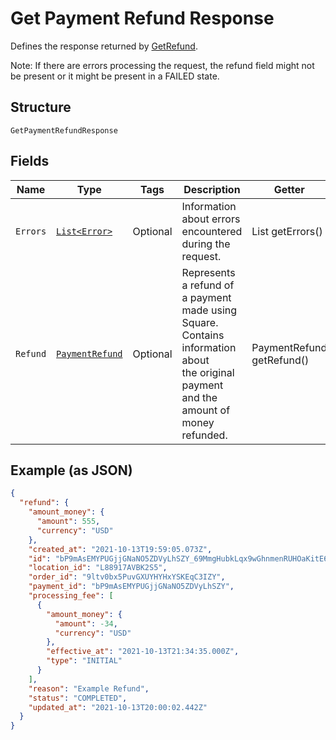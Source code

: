 
# Get Payment Refund Response

Defines the response returned by [GetRefund](../../doc/api/refunds.md#get-payment-refund).

Note: If there are errors processing the request, the refund field might not be
present or it might be present in a FAILED state.

## Structure

`GetPaymentRefundResponse`

## Fields

| Name | Type | Tags | Description | Getter |
|  --- | --- | --- | --- | --- |
| `Errors` | [`List<Error>`](../../doc/models/error.md) | Optional | Information about errors encountered during the request. | List<Error> getErrors() |
| `Refund` | [`PaymentRefund`](../../doc/models/payment-refund.md) | Optional | Represents a refund of a payment made using Square. Contains information about<br>the original payment and the amount of money refunded. | PaymentRefund getRefund() |

## Example (as JSON)

```json
{
  "refund": {
    "amount_money": {
      "amount": 555,
      "currency": "USD"
    },
    "created_at": "2021-10-13T19:59:05.073Z",
    "id": "bP9mAsEMYPUGjjGNaNO5ZDVyLhSZY_69MmgHubkLqx9wGhnmenRUHOaKitE6llfZuxcWYjGxd",
    "location_id": "L88917AVBK2S5",
    "order_id": "9ltv0bx5PuvGXUYHYHxYSKEqC3IZY",
    "payment_id": "bP9mAsEMYPUGjjGNaNO5ZDVyLhSZY",
    "processing_fee": [
      {
        "amount_money": {
          "amount": -34,
          "currency": "USD"
        },
        "effective_at": "2021-10-13T21:34:35.000Z",
        "type": "INITIAL"
      }
    ],
    "reason": "Example Refund",
    "status": "COMPLETED",
    "updated_at": "2021-10-13T20:00:02.442Z"
  }
}
```


